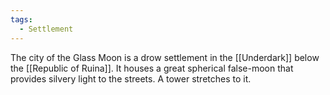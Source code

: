 ```yaml
---
tags:
  - Settlement
---
```

The city of the Glass Moon is a drow settlement in the [[Underdark]] below the [[Republic of Ruina]]. It houses a great spherical false-moon that provides silvery light to the streets. A tower stretches to it.